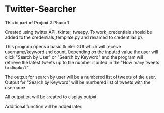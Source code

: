 # Twitter-Searcher

This is part of Project 2 Phase 1

Created using twitter API, tkinter, tweepy. 
To work, credentials should be added to the credentials_template.py and renamed to credentlias.py.

This program opens a basic tkinter GUI which will receive username/keyword and count. Depending on the inputed value the user will click "Search by User" or "Search by Keyword" and the program will retrieve the latest tweets up to the number inputed in the "How many tweets to display?". 

The output for search by user will be a numbered list of tweets of the user. Output for "Search by Keyword" will be numbered list of tweets with the username.

All output.txt will be created to display output.

Additional function will be added later.
